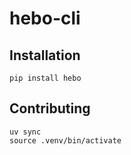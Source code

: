 # hebo-cli

## Installation

```
pip install hebo
```

## Contributing

```
uv sync
source .venv/bin/activate
```
